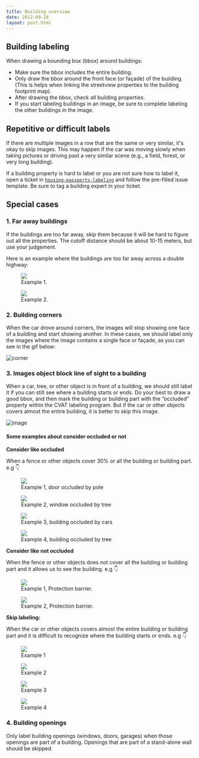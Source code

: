 ```yaml
---
title: Building overview
date: 2012-09-28
layout: post.html
---
```

## Building labeling

When drawing a bounding box (bbox) around buildings:

- Make sure the bbox includes the entire building.
- Only draw the bbox around the front face (or façade) of the building. (This is helps when linking the streetview properties to the building footprint map).
- After drawing the bbox, check *all* building properties.
- If you start labeling buildings in an image, be sure to complete labeling the other buildings in the image.

## Repetitive or difficult labels

If there are multiple images in a row that are the same or very similar, it's okay to skip images. This may happen if the car was moving slowly when taking pictures or driving past a very similar scene (e.g., a field, forest, or very long building).

If a building property is hard to label or you are not sure how to label it, open a ticket in [`housing-passports-labeling`](https://github.com/developmentseed/housing-passports-labeling/issues/new) and follow the pre-filled issue template. Be sure to tag a building expert in your ticket.

## Special cases

### 1. Far away buildings

If the buildings are too far away, skip them because it will be hard to figure out all the properties. The cutoff distance should be about 10-15 meters, but use your judgement.

Here is an example where the buildings are too far away across a double highway:

<div class="gallery">
    <figure >
        <img src="/housing-passports-labeling/assets/graphics/content_blogs/far_away_1.png">
        <figcaption> Example 1.</figcaption>
    </figure>
    <figure >
        <img src="/housing-passports-labeling/assets/graphics/content_blogs/far_away_2.png">
        <figcaption> Example 2.</figcaption>
    </figure>
</div>

### 2. Building corners

When the car drove around corners, the images will stop showing one face of a building and start showing another. In these cases, we should label only the images where the image contains a single face or façade, as you can see in the gif below:

![corner](/housing-passports-labeling/assets/graphics/content_blogs/building_corners.gif)

### 3. Images object block line of sight to a building

When a car, tree, or other object is in front of a building, we should still label it if you can still see where a building starts or ends. Do your best to draw a good bbox, and then mark the building or building part with the “occluded” property within the CVAT labeling program. But if the car or other objects covers almost the entire building, it is better to skip this image.

![image](/housing-passports-labeling/assets/graphics/content_blogs/images_object_block_line.png)

#### Some examples about consider occluded or not

**Consider like occluded**

When a fence or other objects cover 30% or all the building or building part. e.g 👇

<div class="gallery">
    <figure >
        <a class="modal-btn"><img src="/housing-passports-labeling/assets/graphics/content_blogs/occluded_01.png"></a>
        <figcaption> Example 1, door occluded by pole</figcaption>
    </figure>
    <figure >
        <a class="modal-btn"><img src="/housing-passports-labeling/assets/graphics/content_blogs/occluded_02.png"></a>
        <figcaption> Example 2, window occluded by tree</figcaption>
    </figure>
    <figure >
        <a class="modal-btn"><img src="/housing-passports-labeling/assets/graphics/content_blogs/occluded_03.png"></a>
        <figcaption> Example 3, building occluded by cars</figcaption>
    </figure>
    <figure >
        <a class="modal-btn"><img src="/housing-passports-labeling/assets/graphics/content_blogs/occluded_04.png"></a>
        <figcaption> Example 4, building occluded by tree</figcaption>  
    </figure>
</div>

**Consider like not occluded**


When the fence or other objects does not cover all the building or building part and it allows us to see the building. e.g 👇

<div class="gallery">
    <figure >
        <a class="modal-btn"><img src="/housing-passports-labeling/assets/graphics/images/building_security/secure_cartagena_neiva_01.png"></a>
        <figcaption> Example 1, Protection barrier.</figcaption>
    </figure>
    <figure >
        <a class="modal-btn"><img src="/housing-passports-labeling/assets/graphics/images/building_security/secure_cartagena_neiva_02.png"></a>
        <figcaption> Example 2, Protection barrier.</figcaption>
    </figure>
</div>

**Skip labeling:**

When the car or other objects covers almost the entire building or building part and it is difficult to recognize where the building starts or ends. e.g 👇

<div class="gallery">
    <figure >
        <a class="modal-btn"><img src="/housing-passports-labeling/assets/graphics/content_blogs/skip_01.png"></a>
        <figcaption> Example 1</figcaption>
    </figure>
    <figure >
        <a class="modal-btn"><img src="/housing-passports-labeling/assets/graphics/content_blogs/skip_02.png"></a>
        <figcaption> Example 2</figcaption>
    </figure>
    <figure >
        <a class="modal-btn"><img src="/housing-passports-labeling/assets/graphics/content_blogs/skip_03.png"></a>
        <figcaption> Example 3</figcaption>
    </figure>
    <figure >
        <a class="modal-btn"><img src="/housing-passports-labeling/assets/graphics/content_blogs/skip_04.png"></a>
        <figcaption> Example 4</figcaption>  
    </figure>
</div>

### 4. Building openings

Only label building openings (windows, doors, garages) when those openings are part of a building. Openings that are part of a stand-alone wall should be skipped.